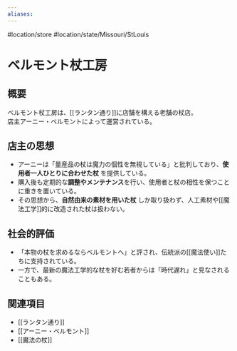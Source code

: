 ```yaml
---
aliases:
---
```

#location/store #location/state/Missouri/StLouis 
# ベルモント杖工房

## 概要
ベルモント杖工房は、[[ランタン通り]]に店舗を構える老舗の杖店。  
店主アーニー・ベルモントによって運営されている。

## 店主の思想
- アーニーは「量産品の杖は魔力の個性を無視している」と批判しており、**使用者一人ひとりに合わせた杖** を提供している。  
- 購入後も定期的な**調整やメンテナンス**を行い、使用者と杖の相性を保つことに重きを置いている。  
- その思想から、**自然由来の素材を用いた杖** しか取り扱わず、人工素材や[[魔法工学]]的に改造された杖は扱わない。  

## 社会的評価
- 「本物の杖を求めるならベルモントへ」と評され、伝統派の[[魔法使い]]たちに支持されている。  
- 一方で、最新の魔法工学的な杖を好む若者からは「時代遅れ」と見なされることもある。  

## 関連項目
- [[ランタン通り]]
- [[アーニー・ベルモント]]
- [[魔法の杖]]
